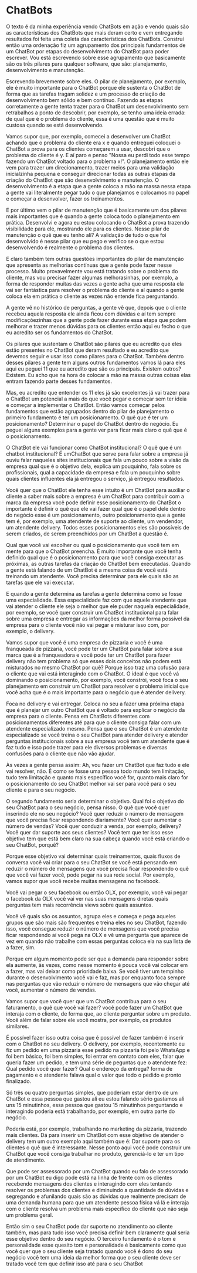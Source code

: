 # ChatBots

O texto é da minha experiência vendo ChatBots em ação e vendo quais são as características dos ChatBots que mais deram certo e vem entregando resultados foi feita uma coleta das características dos ChatBots. Construí então uma ordenação fiz um agrupamento dos principais fundamentos de um ChatBot por etapas do desenvolvimento do ChatBot para poder escrever. Vou está escrevendo sobre esse agrupamento que basicamente são os três pilares para qualquer software, que são: planejamento, desenvolvimento e manutenção.

Escrevendo brevemente sobre eles. O pilar de planejamento, por exemplo, ele é muito importante para o ChatBot porque ele sustenta o ChatBot de forma que as tarefas tragam solidez e um processo de criação de desenvolvimento bem sólido e bem contínuo. Fazendo as etapas corretamente a gente tenta trazer para o ChatBot um desenvolvimento sem retrabalhos a ponto de descobrir, por exemplo, se tenho uma ideia errada: de qual que é o problema do cliente, essa é uma questão que é muito custosa quando se está desenvolvendo.

Vamos supor que, por exemplo, comecei a desenvolver um ChatBot achando que o problema do cliente era x e quando entreguei coloquei o ChatBot a prova para os clientes começarem a usar, descobri que o problema do cliente é y. E aí paro e penso "Nossa eu perdi todo esse tempo fazendo um ChatBot voltado para o problema x!". O planejamento então ele vem para trazer um direcionamento, trazer meios para uma validação inicialzinha pequena e conseguir direcionar todas as outras etapas da criação do ChatBot que são desenvolvimento e manutenção. O desenvolvimento é a etapa que a gente coloca a mão na massa nessa etapa a gente vai literalmente pegar tudo o que planejamos e colocamos no papel e começar a desenvolver, fazer os treinamentos. 

E por último vem o pilar de manutenção que é basicamente um dos pilares mais importantes que é quando a gente coloca todo o planejamento em prática. Desenvolvi e agora eu estou colocando o ChatBot a prova trazendo visibilidade para ele, mostrando ele para os clientes. Nesse pilar de manutenção o quê que eu tenho ali? A validação de tudo o que foi desenvolvido é nesse pilar que eu pego e verifico se o que estou desenvolvendo é realmente o problema dos clientes.

E claro também tem outras questões importantes do pilar de manutenção que apresenta as melhorias contínuas que a gente pode fazer nesse processo. Muito provavelmente vou está tratando sobre o problema do cliente, mas vou precisar fazer algumas melhorasinhas, por exemplo, a forma de responder muitas das vezes a gente acha que uma resposta ela vai ser fantástica para resolver o problema do cliente e aí quando a gente coloca ela em prática o cliente as vezes não entende fica perguntando.

A gente vê no histórico de perguntas, a gente vê que, depois que o cliente recebeu aquela resposta ele ainda ficou com dúvidas e aí tem sempre modificaçõezinhas que a gente pode fazer durante essa etapa que podem melhorar e trazer menos dúvidas para os clientes então aqui eu fecho o que eu acredito ser os fundamentos do ChatBot.

Os pilares que sustentam o ChatBot são pilares que eu acredito que eles estão presentes no ChatBot que deram resultado e eu acredito que devemos seguir e usar isso como pilares para o ChatBot. Também dentro desses pilares a gente tem alguns outros fundamentos vamos lá para eles aqui eu peguei 11 que eu acredito que são os principais. Existem outros? Existem. Eu acho que na hora de colocar a mão na massa outras coisas elas entram fazendo parte desses fundamentos. 

Mas, eu acredito que entender os 11 eles já são excelentes já vai trazer para o ChatBot um potencial a mais do que você pegar e começar sem ter ideia e começar a implementar o ChatBot. Então vamos começar pelos fundamentos que estão agrupados dentro do pilar de planejamento o primeiro fundamento é ter um posicionamento. O quê que é ter um posicionamento? Determinar o papel do ChatBot dentro do negócio. Eu peguei alguns exemplos para a gente ver para ficar mais claro o quê que é o posicionamento.

O ChatBot ele vai funcionar como ChatBot institucional? O quê que é um chatbot institucional? É umChatBot que serve para falar sobre a empresa já ouviu falar naqueles sites institucionais que fala um pouco sobre a visão da empresa qual que é o objetivo dela, explica um pouquinho, fala sobre os profissionais, qual a capacidade da empresa e fala um pouquinho sobre quais clientes influentes ela já entregou o serviço, já entregou resultados.

Você quer que o ChatBot ele tenha esse intuito é um ChatBot para auxiliar o cliente a saber mais sobre a empresa é um ChatBot para contribuir com a marca da empresa você pode definir esse posicionamento do ChatBot o importante é definir o quê que ele vai fazer qual que é o papel dele dentro do negócio esse é um posicionamento, outro posicionamento que a gente tem é, por exemplo, uma atendente de suporte ao cliente, um vendendor, um atendente delivery. Todos esses posicionamentos eles são possíveis de serem criados, de serem preenchidos por um ChatBot a questão é. 

Qual que você vai escolher ou qual o posicionamento que você tem em mente para que o ChatBot preencha. É muito importante que você tenha definido qual que é o posicionamento para que você consiga executar as próximas, as outras tarefas da criação do ChatBot bem executadas. Quando a gente está falando de um ChatBot é a mesma coisa de você está treinando um atendente. Você precisa determinar para ele quais são as tarefas que ele vai executar. 

E quando a gente determina as tarefas a gente determina como se fosse uma especialidade. Essa especialidade faz com que aquele atendente que vai atender o cliente ele seja o melhor que ele puder naquela especialidade, por exemplo, se você quer construir um ChatBot institucional para falar sobre uma empresa e entregar as informações da melhor forma possível da empresa para o cliente você não vai pegar e misturar isso com, por exemplo, o delivery. 

Vamos supor que você é uma empresa de pizzaria e você é uma franqueada de pizzaria, você pode ter um ChatBot para falar sobre a sua marca que é a franqueadora e você pode ter um ChatBot para fazer delivery não tem problema só que esses dois conceitos não podem está misturados no mesmo ChatBot por quê? Porque isso traz uma cofusão para o cliente que vai está interagindo com o ChatBot. O ideal é que você vá dominando o posicionamento, por exemplo, você constrói, você foca o seu planejamento em construir um ChatBot para resolver o problema inicial que você acha que é o mais importante para o negócio que é atender delivery. 

Foca no delivery e vai entregar. Coloca no seu a fazer uma próxima etapa que é planejar um outro ChatBot que é voltado para explicar o negócio da empresa para o cliente. Pensa em ChatBots diferentes com posicionamentos diferentes até para que o cliente consiga falar com um atendente especializado mesmo. Pensa que o seu ChatBot é um atendente especializado se você treina o seu ChatBot para atender delivery e atender perguntas institucionais sobre a sua empresa você tem um atendente que é faz tudo e isso pode trazer para ele diversos problemas e diversas confusões para o  cliente que não vão ajudar.     

Às vezes a gente pensa assim: Ah, vou fazer um ChatBot que faz tudo e ele vai resolver, não. É como se fosse uma pessoa todo mundo tem limitação, tudo tem limitação e quanto mais específico você for, quanto mais claro for o posicionamento do seu ChatBot melhor vai ser para você para o seu cliente e para o seu negócio. 

O segundo fundamento seria determinar o objetivo. Qual foi o objetivo do seu ChatBot para o seu negócio, pensa nisso. O quê que você quer inserindo ele no seu negócio? Você quer reduzir o número de mensagem que você precisa ficar respondendo diariamente? Você quer aumentar o número de vendas? Você quer conduzir a venda, por exemplo, delivery? Você quer dar suporte aos seus clientes? Você tem que ter isso esse objetivo tem que está bem claro na sua cabeça quando você está criando o seu ChatBot, porquê? 

Porque esse objetivo vai determinar quais treinamentos, quais fluxos de conversa você vai criar para o seu ChatBot se você está pensando em reduzir o número de mensagens que você precisa ficar respondendo o quê que você vai fazer você, pode pegar na sua rede social. Por exemplo, vamos supor que você recebe muitas mensagens no facebook. 

Você vai pegar o seu facebook ou então OLX, por exemplo, você vai pegar o facebook da OLX você vai ver nas suas mensagens diretas quais perguntas tem mais recorrência views sobre quais assuntos. 

Você vê quais são os assuntos, agrupa eles e começa e pega aqueles grupos que são mais são frequentes e treina eles no seu ChatBot, fazendo isso, você consegue reduzir o número de mensagens que você precisa ficar respondendo aí você pega na OLX e vê uma pergunta que aparece de vez em quando não trabalhe com essas perguntas coloca ela na sua lista de a fazer, sim. 

Porque em algum momento pode ser que a demanda para responder sobre ela aumente, às vezes, como nesse momento é pouca você vai colocar em a fazer, mas vai deixar como prioridade baixa. Se você tiver um tempinho durante o desenvolvimento você vai e faz, mas por enquanto foca sempre nas perguntas que vão reduzir o número de mensagens que vão chegar até você, aumentar o número de vendas. 

Vamos supor que você quer que um ChatBot contribua para o seu faturamento, o quê que você vai fazer? você pode fazer um ChatBot que interaja com o cliente, de forma que, ao cliente perguntar sobre um produto. Você além de falar sobre ele você mostra, por exemplo, os produtos similares. 

É possível fazer isso outra coisa que é possível de fazer também é inserir com o ChatBot no seu delivery. O delivery, por exemplo, recentemente eu fiz um pedido em uma pizzaria esse pedido na pizzaria foi pelo WhatsApp e foi bem básico, foi bem simples, foi entrar em contato com eles, falar que queria fazer um pedido, e tem uma série de peguntas que o atendente fez: Qual pedido você quer fazer? Qual o endereço da entrega? forma de pagamento e o atendente falava qual o valor que todo o pedido e pronto finalizado. 

Só três ou quatro perguntas simples, que poderiam estar dentro de um ChatBot e essa pessoa que gastou ali eu estou falando sério gastamos ali uns 15 minutinhos, essa pessoa que gastou 15 minutinhos perguntando e interagindo poderia está trabalhando, por exemplo, em outra parte do negócio. 

Poderia está, por exemplo, trabalhando no marketing da pizzaria, trazendo mais clientes. Dá para inserir um ChatBot com esse objetivo de atender o delivery tem um outro exemplo aqui também que é: Dar suporte para os clientes o quê que é interessante. Nesse ponto aqui você pode construir um ChatBot que você consiga trabalhar no produto, gerenciá-lo e ter um tipo de atendimento.

Que pode ser assessorado por um ChatBot quando eu falo de assessorado por um ChatBot eu digo pode está na linha de frente com os clientes recebendo mensagens dos clientes e interagindo com eles tentando resolver os problemas dos clientes e diminuindo a quantidade de dúvidas e segregando e afunilando quais são as dúvidas que realmente precisam de uma demanda humana para que um atendente pessoa física vá lá e interaja com o cliente resolva um problema mais específico do cliente que não seja um problema geral.

Então sim o seu ChatBot pode dar suporte no atendimento ao cliente também, mas para tudo isso você precisa definir bem claramente qual seria esse objetivo dentro do seu negócio. O terceiro fundamento é o tom e personalidade esse quesito tom e personalidade é basicamente como que você quer que o seu cliente seja tratado quando você é dono do seu negócio você tem uma ideia da melhor forma que o seu cliente deve ser tratado você tem que definir isso até para o seu ChatBot              



              

